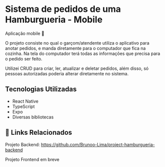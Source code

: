 # Sistema de pedidos de uma Hamburgueria - Mobile

Aplicação mobile :iphone:

O projeto consiste no qual o garçom/atendente utiliza o aplicativo para anotar pedidos, e manda diretamente para o computador que fica na cozinha. Na tela do computador terá todas as informações que precisa para o pedido ser feito.

Utilizei CRUD para criar, ler, atualizar e deletar pedidos, além disso, só pessoas autorizadas poderia alterar diretamente no sistema.

## Tecnologias Utilizadas
- React Native
- TypeScript
- Expo
- Diversas bibliotecas

## 🔗 Links Relacionados
Projeto Backend:
https://github.com/Brunoo-Lima/project-hamburgueria-backend

Projeto Frontend em breve

